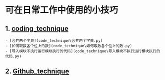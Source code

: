 # 可在日常工作中使用的小技巧
## 1. [coding_technique](code_technique)
    - [合并两个字典](code_technique\合并两个字典.py)
    - [如何取数各个位上的数](code_technique\如何取数各个位上的数.py)
    - [导入模块不执行运行模块执行的代码](code_technique\导入模块不执行运行模块执行的代码.py)
## 2. [Github_technique](Github_technique)

